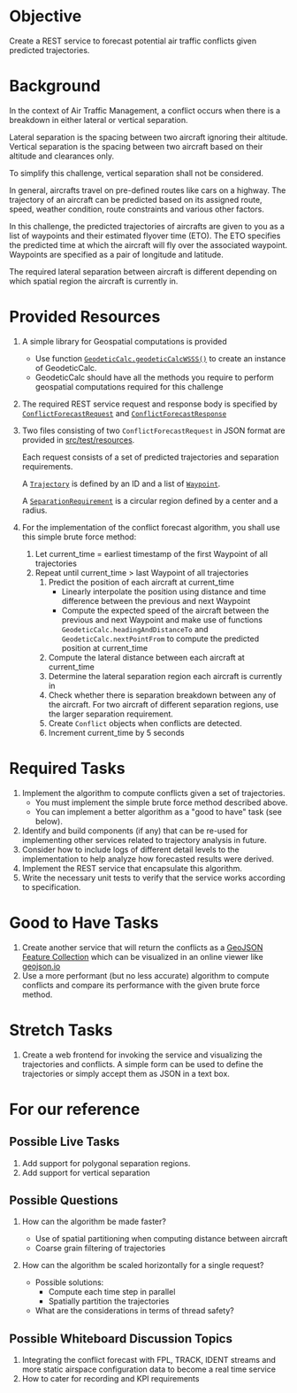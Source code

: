 # Objective

Create a REST service to forecast potential air traffic conflicts 
given predicted trajectories.

# Background

In the context of Air Traffic Management, a conflict occurs when there is a
breakdown in either lateral or vertical separation.

Lateral separation is the spacing between two aircraft ignoring their altitude.
Vertical separation is the spacing between two aircraft based on their altitude and
clearances only.

To simplify this challenge, vertical separation shall not be considered.

In general, aircrafts travel on pre-defined routes like cars on a highway.
The trajectory of an aircraft can be predicted based on its assigned route, speed,
weather condition, route constraints and various other factors.

In this challenge, the predicted trajectories of aircrafts are given to you as
a list of waypoints and their estimated flyover time (ETO).
The ETO specifies the predicted time at which the aircraft will fly over the 
associated waypoint. Waypoints are specified as a pair of longitude and latitude.

The required lateral separation between aircraft is different depending on which
spatial region the aircraft is currently in.

# Provided Resources

1. A simple library for Geospatial computations is provided
   - Use function [`GeodeticCalc.geodeticCalcWSSS()`](src/main/kotlin/aero/airlab/challenge/conflictforecast/geospatial/GeodeticCalc.kt)
     to create an instance of GeodeticCalc.
   - GeodeticCalc should have all the methods you require to perform geospatial 
     computations required for this challenge

1. The required REST service request and response body is specified by [`ConflictForecastRequest`](src/main/kotlin/aero/airlab/challenge/conflictforecast/api/ConflictForecastRequest.kt)
   and [`ConflictForecastResponse`](src/main/kotlin/aero/airlab/challenge/conflictforecast/api/ConflictForecastResponse.kt)

1. Two files consisting of two `ConflictForecastRequest` in JSON format are provided in
   [src/test/resources](src/test/resources). 

   Each request consists of a set of predicted trajectories and separation requirements.
   
   A [`Trajectory`](src/main/kotlin/aero/airlab/challenge/conflictforecast/api/Trajectory.kt)
   is defined by an ID and a list of [`Waypoint`](src/main/kotlin/aero/airlab/challenge/conflictforecast/api/Trajectory.kt).
   
   A [`SeparationRequirement`](src/main/kotlin/aero/airlab/challenge/conflictforecast/api/SeparationRequirement.kt)
   is a circular region defined by a center and a radius.

1. For the implementation of the conflict forecast algorithm, you shall use this simple brute force method:
   1. Let current_time = earliest timestamp of the first Waypoint of all trajectories
   2. Repeat until current_time > last Waypoint of all trajectories
      1. Predict the position of each aircraft at current_time
         - Linearly interpolate the position using distance and time difference between 
           the previous and next Waypoint
         - Compute the expected speed of the aircraft between the previous and next Waypoint and 
           make use of functions `GeodeticCalc.headingAndDistanceTo` and `GeodeticCalc.nextPointFrom`
           to compute the predicted position at current_time
      1. Compute the lateral distance between each aircraft at current_time
      1. Determine the lateral separation region each aircraft is currently in
      1. Check whether there is separation breakdown between any of the aircraft.
         For two aircraft of different separation regions, use the larger separation requirement.
      1. Create `Conflict` objects when conflicts are detected.
      1. Increment current_time by 5 seconds

# Required Tasks

1. Implement the algorithm to compute conflicts given a set of trajectories.
   - You must implement the simple brute force method described above.
   - You can implement a better algorithm as a "good to have" task (see below).
1. Identify and build components (if any) that can be re-used for implementing other services related to trajectory analysis in future.
1. Consider how to include logs of different detail levels to the implementation to help analyze how forecasted results were derived.
1. Implement the REST service that encapsulate this algorithm.
1. Write the necessary unit tests to verify that the service works according to specification.

# Good to Have Tasks

1. Create another service that will return the conflicts as a [GeoJSON Feature Collection](https://geojson.org/)
   which can be visualized in an online viewer like [geojson.io](https://geojson.io)
2. Use a more performant (but no less accurate) algorithm to compute conflicts and compare its performance
   with the given brute force method.

# Stretch Tasks

1. Create a web frontend for invoking the service and visualizing the trajectories and conflicts. 
   A simple form can be used to define the trajectories or simply accept them as JSON in a text box.

# For our reference

## Possible Live Tasks

1. Add support for polygonal separation regions.
2. Add support for vertical separation

## Possible Questions

1. How can the algorithm be made faster?
   - Use of spatial partitioning when computing distance between aircraft
   - Coarse grain filtering of trajectories

1. How can the algorithm be scaled horizontally for a single request?
   - Possible solutions:
     - Compute each time step in parallel
     - Spatially partition the trajectories
   - What are the considerations in terms of thread safety?

## Possible Whiteboard Discussion Topics

1. Integrating the conflict forecast with FPL, TRACK, IDENT streams and more static airspace configuration data to become a real time service
1. How to cater for recording and KPI requirements
